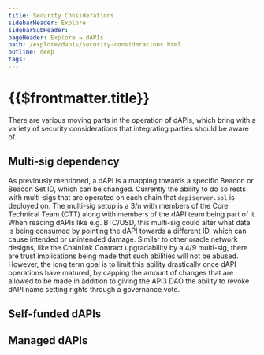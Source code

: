 ```yaml
---
title: Security Considerations
sidebarHeader: Explore
sidebarSubHeader:
pageHeader: Explore → dAPIs
path: /explore/dapis/security-considerations.html
outline: deep
tags:
---
```


<PageHeader/>

<SearchHighlight/>

# {{$frontmatter.title}}

There are various moving parts in the operation of dAPIs, which bring with a variety of security considerations that integrating parties should be aware of.

## Multi-sig dependency

As previously mentioned, a dAPI is a mapping towards a specific Beacon or Beacon Set ID, which can be changed. Currently the ability to do so rests with multi-sigs that are operated on each chain that `dapiserver.sol` is deployed on. The multi-sig setup is a 3/n with members of the Core Technical Team (CTT) along with members of the dAPI team being part of it. When reading dAPIs like e.g. BTC/USD, this multi-sig could alter what data is being consumed by pointing the dAPI towards a different ID, which can cause intended or unintended damage. Similar to other oracle network designs, like the Chainlink Contract upgradability by a 4/9 multi-sig, there are trust implications being made that such abilities will not be abused. However, the long term goal is to limit this ability drastically once dAPI operations have matured, by capping the amount of changes that are allowed to be made in addition to giving the API3 DAO the ability to revoke dAPI name setting rights through a governance vote.


## Self-funded dAPIs 

## Managed dAPIs


###